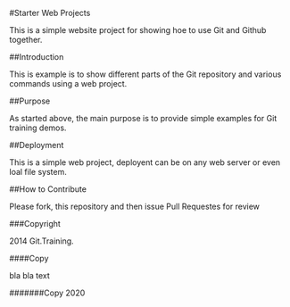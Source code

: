 #Starter Web Projects

This is a simple website project for showing hoe to use Git and Github together.

##Introduction

This is example is to show different parts of the Git repository and various commands using a web project.

##Purpose

As started above, the main purpose is to provide simple examples for Git training demos.

##Deployment

This is a simple web project, deployent can be on any web server or even loal file system.

##How to Contribute

Please fork, this repository and then issue Pull Requestes for review

###Copyright

2014 Git.Training.

####Copy

bla bla text

#######Copy 2020